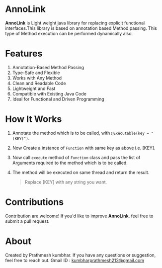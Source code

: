 # AnnoLink
**AnnoLink** is Light weight java library for replacing explicit functional interfaces.This library is based on annotation based Method passing. This type of Method execution can be performed dynamically also.


# Features
1. Annotation-Based Method Passing
2. Type-Safe and Flexible
3. Works with Any Method
4. Clean and Readable Code
5. Lightweight and Fast
6. Compatible with Existing Java Code
7. Ideal for Functional and Driven Programming


# How It Works
1. Annotate the method which is to be called, with `@Executable(key = "[KEY]")`.
2. Now Create a instance of `Function` with same key as above i.e. [KEY].
3. Now call `execute` method of `Function` class and pass the list of Arguments required to the method which is to be called.
4. The method will be executed on same thread and return the result.
    
   > Replace [KEY] with any string you want.


# Contributions
Contribution are welcome! If you'd like to improve **AnnoLink**, feel free to submit a pull request.

# About
Created by Prathmesh kumbhar.
If you have any questions or suggestion, feel free to reach out. 
Gmail ID : kumbharprathmesh213@gmail.com
